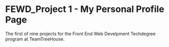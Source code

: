 # FEWD_Project 1 - My Personal Profile Page
The first of nine projects for the Front End Web Develpment Techdegree program at TeamTreeHouse.
